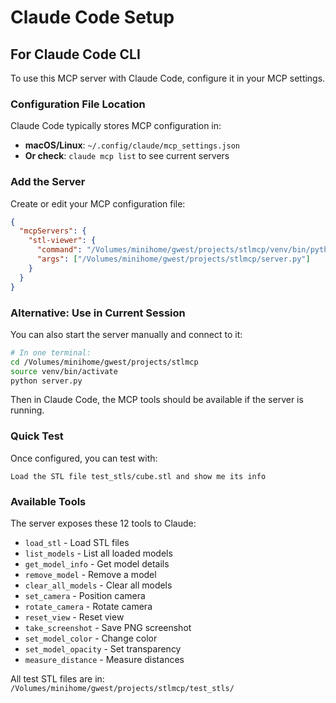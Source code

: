 # Claude Code Setup

## For Claude Code CLI

To use this MCP server with Claude Code, configure it in your MCP settings.

### Configuration File Location

Claude Code typically stores MCP configuration in:
- **macOS/Linux**: `~/.config/claude/mcp_settings.json`
- **Or check**: `claude mcp list` to see current servers

### Add the Server

Create or edit your MCP configuration file:

```json
{
  "mcpServers": {
    "stl-viewer": {
      "command": "/Volumes/minihome/gwest/projects/stlmcp/venv/bin/python",
      "args": ["/Volumes/minihome/gwest/projects/stlmcp/server.py"]
    }
  }
}
```

### Alternative: Use in Current Session

You can also start the server manually and connect to it:

```bash
# In one terminal:
cd /Volumes/minihome/gwest/projects/stlmcp
source venv/bin/activate
python server.py
```

Then in Claude Code, the MCP tools should be available if the server is running.

### Quick Test

Once configured, you can test with:

```
Load the STL file test_stls/cube.stl and show me its info
```

### Available Tools

The server exposes these 12 tools to Claude:
- `load_stl` - Load STL files
- `list_models` - List all loaded models
- `get_model_info` - Get model details
- `remove_model` - Remove a model
- `clear_all_models` - Clear all models
- `set_camera` - Position camera
- `rotate_camera` - Rotate camera
- `reset_view` - Reset view
- `take_screenshot` - Save PNG screenshot
- `set_model_color` - Change color
- `set_model_opacity` - Set transparency
- `measure_distance` - Measure distances

All test STL files are in: `/Volumes/minihome/gwest/projects/stlmcp/test_stls/`
